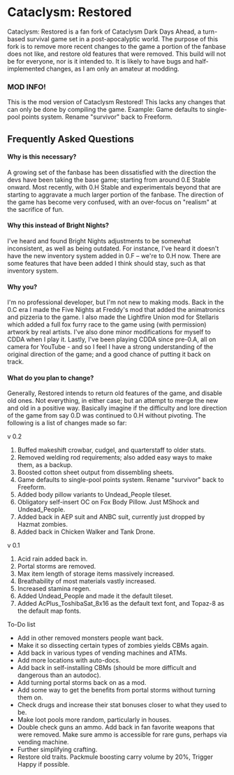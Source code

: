 # Cataclysm: Restored

Cataclysm: Restored is a fan fork of Cataclysm Dark Days Ahead, a turn-based survival game set in a post-apocalyptic world.  The purpose of this fork is to remove more recent changes to the game a portion of the fanbase does not like, and restore old features that were removed.  This build will not be for everyone, nor is it intended to.  It is likely to have bugs and half-implemented changes, as I am only an amateur at modding.

### MOD INFO!
This is the mod version of Cataclysm Restored!  This lacks any changes that can only be done by compiling the game.  Example: Game defaults to single-pool points system.  Rename "survivor" back to Freeform.


## Frequently Asked Questions

#### Why is this necessary?

A growing set of the fanbase has been dissatisfied with the direction the devs have been taking the base game; starting from around 0.E Stable onward.  Most recently, with 0.H Stable and experimentals beyond that are starting to aggravate a much larger portion of the fanbase.  The direction of the game has become very confused, with an over-focus on "realism" at the sacrifice of fun.

#### Why this instead of Bright Nights?

I've heard and found Bright Nights adjustments to be somewhat inconsistent, as well as being outdated.  For instance, I've heard it doesn't have the new inventory system added in 0.F – we're to 0.H now.  There are some features that have been added I think should stay, such as that inventory system.

#### Why you?

I'm no professional developer, but I'm not new to making mods.  Back in the 0.C era I made the Five Nights at Freddy's mod that added the animatronics and pizzeria to the game.  I also made the Lightfire Union mod for Stellaris which added a full fox furry race to the game using (with permission) artwork by real artists.  I've also done minor modifications for myself to CDDA when I play it.  Lastly, I've been playing CDDA since pre-0.A, all on camera for YouTube - and so I feel I have a strong understanding of the original direction of the game; and a good chance of putting it back on track.

#### What do you plan to change?

Generally, Restored intends to return old features of the game, and disable old ones.  Not everything, in either case; but an attempt to merge the new and old in a positive way.  Basically imagine if the difficulty and lore direction of the game from say 0.D was continued to 0.H without pivoting.  The following is a list of changes made so far:


v 0.2

1. Buffed makeshift crowbar, cudgel, and quarterstaff to older stats.
2. Removed welding rod requirements; also added easy ways to make them, as a backup.
3. Boosted cotton sheet output from dissembling sheets.
4. Game defaults to single-pool points system.  Rename "survivor" back to Freeform.
5. Added body pillow variants to Undead_People tileset.
6. Obligatory self-insert OC on Fox Body Pillow. Just MShock and Undead_People.
7. Added back in AEP suit and ANBC suit, currently just dropped by Hazmat zombies.
8. Added back in Chicken Walker and Tank Drone.

v 0.1

1. Acid rain added back in.
2. Portal storms are removed.
3. Max item length of storage items massively increased.
4. Breathability of most materials vastly increased.
5. Increased stamina regen.
5. Added Undead_People and made it the default tileset.
6. Added AcPlus_ToshibaSat_8x16 as the default text font, and Topaz-8 as the default map fonts.

To-Do list

* Add in other removed monsters people want back.
* Make it so dissecting certain types of zombies yields CBMs again.
* Add back in various types of vending machines and ATMs.
* Add more locations with auto-docs.
* Add back in self-installing CBMs (should be more difficult and dangerous than an autodoc).
* Add turning portal storms back on as a mod.
* Add some way to get the benefits from portal storms without turning them on.
* Check drugs and increase their stat bonuses closer to what they used to be.
* Make loot pools more random, particularly in houses.
* Double check guns an ammo.  Add back in fan favorite weapons that were removed.  Make sure ammo is accessible for rare guns, perhaps via vending machine.
* Further simplifying crafting.
* Restore old traits.  Packmule boosting carry volume by 20%, Trigger Happy if possible.